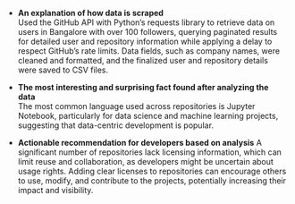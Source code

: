 - **An explanation of how data is scraped**  
  Used the GitHub API with Python’s requests library to retrieve data on users in Bangalore with over 100 followers, querying paginated results for detailed user and repository information while applying a delay to respect GitHub’s rate limits. Data fields, such as company names, were cleaned and formatted, and the finalized user and repository details were saved to CSV files.

- **The most interesting and surprising fact found after analyzing the data**  
  The most common language used across repositories is Jupyter Notebook, particularly for data science and machine learning projects, suggesting that data-centric development is popular.

- **Actionable recommendation for developers based on analysis** 
  A significant number of repositories lack licensing information, which can limit reuse and collaboration, as developers might be uncertain about usage rights. Adding clear licenses to repositories can encourage others to use, modify, and contribute to the projects, potentially increasing their impact and visibility.
